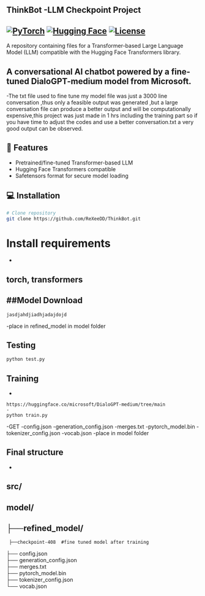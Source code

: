 ## ThinkBot -LLM Checkpoint Project
[![PyTorch](https://img.shields.io/badge/PyTorch-%23EE4C2C.svg?logo=PyTorch&logoColor=white)](https://pytorch.org/)
[![Hugging Face](https://img.shields.io/badge/Hugging%20Face-%23FFD21E.svg?logo=huggingface&logoColor=black)](https://huggingface.co/)
[![License](https://img.shields.io/badge/License-MIT-blue.svg)](https://opensource.org/licenses/MIT)
-
A repository containing  files for a Transformer-based Large Language Model (LLM) compatible with the Hugging Face Transformers library.

A conversational AI chatbot powered by a fine-tuned DialoGPT-medium model from Microsoft.
-
-The txt file used to fine tune my model file was just a 3000 line conversation ,thus only a feasible output was generated ,but a large conversation file can produce a better output and will be computationally expensive,this project was just made in 1 hrs including the training part so if you have time to adjust the codes and use a better conversation.txt a very good output can be observed.


## 🚀 Features
- Pretrained/fine-tuned Transformer-based LLM
- Hugging Face Transformers compatible
- Safetensors format for secure model loading

## 💻 Installation
```bash
# Clone repository
git clone https://github.com/ReXeeDD/ThinkBot.git
```

# Install requirements
-
torch,
transformers 
-

##Model Download
-
````
jasdjahdjiadhjadajdojd
````
-place in refined_model in model folder 

## Testing
```bash
python test.py
````

## Training
-
````
https://huggingface.co/microsoft/DialoGPT-medium/tree/main
-
python train.py

````
-GET 
-config.json
-generation_config.json
-merges.txt
-pytorch_model.bin
-tokenizer_config.json
-vocab.json
-place in model folder

## Final structure
-
src/
-
model/
-
 ├──refined_model/
-
     ├──checkpoint-408  #fine tuned model after training

├── config.json             
├── generation_config.json   
├── merges.txt              
├── pytorch_model.bin       
├── tokenizer_config.json  
└── vocab.json  

